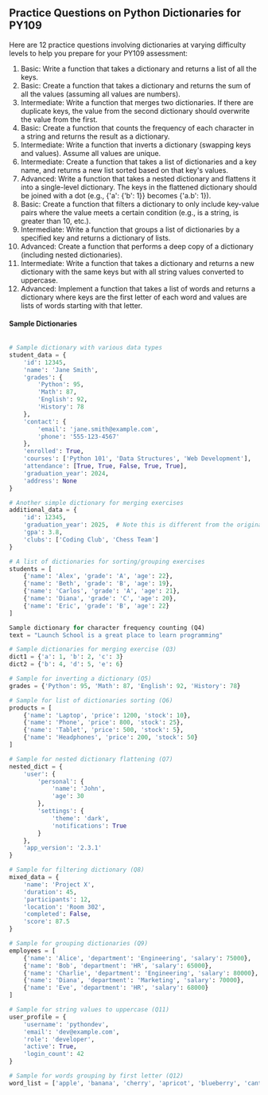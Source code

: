 ## Practice Questions on Python Dictionaries for PY109

Here are 12 practice questions involving dictionaries at varying difficulty levels to help you prepare for your PY109 assessment:

1.  ​Basic​: Write a function that takes a dictionary and returns a list of all the keys.
2.  ​Basic​: Create a function that takes a dictionary and returns the sum of all the values (assuming all values are numbers).
3.  ​Intermediate​: Write a function that merges two dictionaries. If there are duplicate keys, the value from the second dictionary should overwrite the value from the first.
4.  ​Basic​: Create a function that counts the frequency of each character in a string and returns the result as a dictionary.
5.  ​Intermediate​: Write a function that inverts a dictionary (swapping keys and values). Assume all values are unique.
6.  ​Intermediate​: Create a function that takes a list of dictionaries and a key name, and returns a new list sorted based on that key's values.
7.  ​Advanced​: Write a function that takes a nested dictionary and flattens it into a single-level dictionary. The keys in the flattened dictionary should be joined with a dot (e.g., {'a': {'b': 1}} becomes {'a.b': 1}).
8.  ​Basic​: Create a function that filters a dictionary to only include key-value pairs where the value meets a certain condition (e.g., is a string, is greater than 10, etc.).
9.  ​Intermediate​: Write a function that groups a list of dictionaries by a specified key and returns a dictionary of lists.
10. ​Advanced​: Create a function that performs a deep copy of a dictionary (including nested dictionaries).
11. ​Intermediate​: Write a function that takes a dictionary and returns a new dictionary with the same keys but with all string values converted to uppercase.
12. ​Advanced​: Implement a function that takes a list of words and returns a dictionary where keys are the first letter of each word and values are lists of words starting with that letter.


#### Sample Dictionaries

```python

# Sample dictionary with various data types
student_data = {
    'id': 12345,
    'name': 'Jane Smith',
    'grades': {
        'Python': 95,
        'Math': 87,
        'English': 92,
        'History': 78
    },
    'contact': {
        'email': 'jane.smith@example.com',
        'phone': '555-123-4567'
    },
    'enrolled': True,
    'courses': ['Python 101', 'Data Structures', 'Web Development'],
    'attendance': [True, True, False, True, True],
    'graduation_year': 2024,
    'address': None
}

# Another simple dictionary for merging exercises
additional_data = {
    'id': 12345,
    'graduation_year': 2025,  # Note this is different from the original
    'gpa': 3.8,
    'clubs': ['Coding Club', 'Chess Team']
}

# A list of dictionaries for sorting/grouping exercises
students = [
    {'name': 'Alex', 'grade': 'A', 'age': 22},
    {'name': 'Beth', 'grade': 'B', 'age': 19},
    {'name': 'Carlos', 'grade': 'A', 'age': 21},
    {'name': 'Diana', 'grade': 'C', 'age': 20},
    {'name': 'Eric', 'grade': 'B', 'age': 22}
]

Sample dictionary for character frequency counting (Q4)
text = "Launch School is a great place to learn programming"

# Sample dictionaries for merging exercise (Q3)
dict1 = {'a': 1, 'b': 2, 'c': 3}
dict2 = {'b': 4, 'd': 5, 'e': 6}

# Sample for inverting a dictionary (Q5)
grades = {'Python': 95, 'Math': 87, 'English': 92, 'History': 78}

# Sample for list of dictionaries sorting (Q6)
products = [
    {'name': 'Laptop', 'price': 1200, 'stock': 10},
    {'name': 'Phone', 'price': 800, 'stock': 25},
    {'name': 'Tablet', 'price': 500, 'stock': 5},
    {'name': 'Headphones', 'price': 200, 'stock': 50}
]

# Sample for nested dictionary flattening (Q7)
nested_dict = {
    'user': {
        'personal': {
            'name': 'John',
            'age': 30
        },
        'settings': {
            'theme': 'dark',
            'notifications': True
        }
    },
    'app_version': '2.3.1'
}

# Sample for filtering dictionary (Q8)
mixed_data = {
    'name': 'Project X',
    'duration': 45,
    'participants': 12,
    'location': 'Room 302',
    'completed': False,
    'score': 87.5
}

# Sample for grouping dictionaries (Q9)
employees = [
    {'name': 'Alice', 'department': 'Engineering', 'salary': 75000},
    {'name': 'Bob', 'department': 'HR', 'salary': 65000},
    {'name': 'Charlie', 'department': 'Engineering', 'salary': 80000},
    {'name': 'Diana', 'department': 'Marketing', 'salary': 70000},
    {'name': 'Eve', 'department': 'HR', 'salary': 68000}
]

# Sample for string values to uppercase (Q11)
user_profile = {
    'username': 'pythondev',
    'email': 'dev@example.com',
    'role': 'developer',
    'active': True,
    'login_count': 42
}

# Sample for words grouping by first letter (Q12)
word_list = ['apple', 'banana', 'cherry', 'apricot', 'blueberry', 'cantaloupe', 'avocado', 'blackberry']

```
